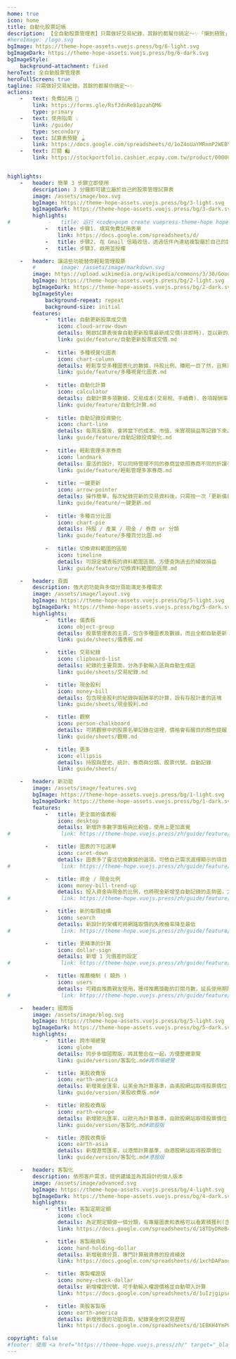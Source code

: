 ```yaml
---
home: true
icon: home
title: 自動化股票記帳
description: 【全自動股票管理表】只需做好交易紀錄，其餘的都幫你搞定～✨「懶到極致」的股票管理表，打開試算表即自動更新股價和各種損益圖表，享受多種自動化功能，輕鬆管理股票。
#heroImage: /logo.svg
bgImage: https://theme-hope-assets.vuejs.press/bg/6-light.svg
bgImageDark: https://theme-hope-assets.vuejs.press/bg/6-dark.svg
bgImageStyle:
    background-attachment: fixed
heroText: 全自動股票管理表
heroFullScreen: true
tagline: 只需做好交易紀錄，其餘的都幫你搞定～✨
actions:
    -   text: 免費試用 🧭
        link: https://forms.gle/RsfJdnReB1pzahQM6
        type: primary
    -   text: 使用指南 💡
        link: /guide/
        type: secondary
    -   text: 試算表預覽 🪀
        link: https://docs.google.com/spreadsheets/d/1oZ4oUaYMRnmP2WEBYk84qAB6HXxxgZ4Qripa3J69Aa0/edit?usp=sharing
    -   text: 訂閱 🛍️
        link: https://stockportfolio.cashier.ecpay.com.tw/product/000000000402451


highlights:
    -   header: 簡單 3 步驟立即使用
        description: 3 分鐘即可建立屬於自己的股票管理試算表
        image: /assets/image/box.svg
        bgImage: https://theme-hope-assets.vuejs.press/bg/3-light.svg
        bgImageDark: https://theme-hope-assets.vuejs.press/bg/3-dark.svg
        highlights:
#            -   title: 运行 <code>pnpm create vuepress-theme-hope hope-project</code> 以创建一个新的主题项目。
            -   title: 步驟1. 填寫免費試用表單
                link: https://docs.google.com/spreadsheets/d/
            -   title: 步驟2. 在 Gmail 信箱收信，透過信件內連結複製屬於自己的試算表
            -   title: 步驟3. 啟用並授權

    -   header: 讓這些功能替你輕鬆管理股票
        #        image: /assets/image/markdown.svg
        image: https://upload.wikimedia.org/wikipedia/commons/3/30/Google_Sheets_logo_%282014-2020%29.svg
        bgImage: https://theme-hope-assets.vuejs.press/bg/2-light.svg
        bgImageDark: https://theme-hope-assets.vuejs.press/bg/2-dark.svg
        bgImageStyle:
            background-repeat: repeat
            background-size: initial
        features:
            -   title: 自動更新股票成交價
                icon: cloud-arrow-down
                details: 開啟試算表後會自動更新股票最新成交價(非即時)，並以新的成交價做各種後續計算
                link: guide/feature/自動更新股票成交價.md
                
            -   title: 多種視覺化圖表
                icon: chart-column
                details: 輕鬆享受多種圖表化的數據，持股比例、賺賠一目了然，且無須動手，當股票價格有變動時圖表會自動更新
                link: guide/feature/多種視覺化圖表.md
                
            -   title: 自動化計算
                icon: calculator
                details: 自動計算多項數據，交易成本(交易稅、手續費)、各項報酬率(已實現損益、未實現損益)等等
                link: guide/feature/自動化計算.md
                
            -   title: 自動記錄投資變化
                icon: chart-line
                details: 每周五盤後，會將當下的成本、市值、未實現損益等記錄下來。當時間拉長，可以觀察到自己投資的曲線變化！
                link: guide/feature/自動記錄投資變化.md
                
            -   title: 輕鬆管理多家券商
                icon: landmark
                details: 靈活的設計，可以同時管理不同的券商並依照券商不同的折讓手續費各別設定，還能看各券商.分類的占比圖
                link: guide/feature/輕鬆管理多家券商.md
                
            -   title: 一鍵更新
                icon: arrow-pointer
                details: 操作簡單，每次紀錄完新的交易資料後，只需按一次「更新儀表板」按鈕，便可更新各項數據及圖表
                link: guide/feature/一鍵更新.md
                
            -   title: 多種百分比圖
                icon: chart-pie
                details: 持股 / 產業 / 現金 / 券商 or 分類
                link: guide/feature/多種百分比圖.md
                
            -   title: 切換資料範圍的區間
                icon: timeline
                details: 可設定儀表板的資料範圍區間，方便查詢過去的績效損益
                link: guide/feature/切換資料範圍的區間.md

    -   header: 頁面
        description: 強大的功能與多個分頁能滿足多種需求
        image: /assets/image/layout.svg
        bgImage: https://theme-hope-assets.vuejs.press/bg/5-light.svg
        bgImageDark: https://theme-hope-assets.vuejs.press/bg/5-dark.svg
        highlights:
            -   title: 儀表板
                icon: object-group
                details: 股票管理表的主頁，包含多種圖表及數據，而且全都自動更新
                link: guide/sheets/儀表板.md

            -   title: 交易紀錄
                icon: clipboard-list
                details: 紀錄的主要頁面，分為手動輸入區與自動生成區
                link: guide/sheets/交易紀錄.md

            -   title: 現金股利
                icon: money-bill
                details: 包含現金股利的紀錄與報酬率的計算，設有存股計畫的區塊
                link: guide/sheets/現金股利.md

            -   title: 觀察
                icon: person-chalkboard
                details: 可將觀察中的股票名單記錄在這裡，價格會有醒目的顏色提醒
                link: guide/sheets/觀察.md

            -   title: 更多
                icon: ellipsis
                details: 持股與歷史、統計、券商與分類、股票代號、自動記錄
                link: guide/sheets/

    -   header: 新功能
        image: /assets/image/features.svg
        bgImage: https://theme-hope-assets.vuejs.press/bg/1-light.svg
        bgImageDark: https://theme-hope-assets.vuejs.press/bg/1-dark.svg
        features:
            -   title: 更全面的儀表板
                icon: desktop
                details: 新增許多數字面板與比較值，使用上更加直覺
#                link: https://theme-hope.vuejs.press/zh/guide/feature/comment.html

            -   title: 圖表的下拉選單
                icon: caret-down
                details: 圖表多了靈活切換數據的選項，可依自己需求選擇顯示的項目 / 順序 / 數量
#                link: https://theme-hope.vuejs.press/zh/guide/feature/page-info.html

            -   title: 資金 / 現金比例
                icon: money-bill-trend-up
                details: 投入資金與現金的比例，也將現金新增至自動記錄的走勢圖，方便觀察
#                link: https://theme-hope.vuejs.press/zh/guide/feature/encrypt.html

            -   title: 新的取價結構
                icon: search
                details: 新設計的架構可將網路取價的失敗機率降至最低
#                link: https://theme-hope.vuejs.press/zh/guide/feature/search.html

            -   title: 更精準的計算
                icon: dollar-sign
                details: 新增 1 元價差的設定
#                link: https://theme-hope.vuejs.press/zh/guide/feature/copy-code.html

            -   title: 推薦機制 ( 額外 )
                icon: users
                details: 可藉由推薦親友使用，獲得推薦獎勵的訂閱月數，延長使用期限
#                link: https://theme-hope.vuejs.press/zh/guide/feature/photo-swipe.html

    -   header: 國際版
        image: /assets/image/blog.svg
        bgImage: https://theme-hope-assets.vuejs.press/bg/5-light.svg
        bgImageDark: https://theme-hope-assets.vuejs.press/bg/5-dark.svg
        highlights:
            -   title: 跨市場總覽
                icon: globe
                details: 同步多個國際版，將其整合在一起，方便整體瀏覽
                link: guide/version/客製化.md#跨市場總覽

            -   title: 美股收費版
                icon: earth-america
                details: 新增美金匯率，以美金為計算基準，由美股網站取得股票價位
                link: guide/version/美股收費版.md#

            -   title: 歐股收費版
                icon: earth-europe
                details: 新增歐元匯率，以歐元為計算基準，由歐股網站取得股票價位
                link: guide/version/客製化.md#歐股版

            -   title: 港股收費版
                icon: earth-asia
                details: 新增港幣匯率，以港幣計算基準，由港股網站取得股票價位
                link: guide/version/客製化.md#港股版

    -   header: 客製化
        description: 依照客戶需求，提供建議並為其設計的個人版本
        image: /assets/image/advanced.svg
        bgImage: https://theme-hope-assets.vuejs.press/bg/4-light.svg
        bgImageDark: https://theme-hope-assets.vuejs.press/bg/4-dark.svg
        highlights:
            -   title: 客製定期定額
                icon: clock
                details: 為定期定額做一個分類，有專屬圖表和表格可以看累積獲利(含股利)
                link: https://docs.google.com/spreadsheets/d/18TDyDReB4vEgJgcDCWeA71RysxmdheVs2fnc7iCXxpM/edit?usp=drive_link

            -   title: 客製融資版
                icon: hand-holding-dollar
                details: 新增融資分頁，專門計算融資券的投資績效
                link: https://docs.google.com/spreadsheets/d/1xchDAPaoqISGEw6uwcGmrZcVukjBy4EJXaxI9pk1Q34/edit?usp=drive_link

            -   title: 客製權證版
                icon: money-check-dollar
                details: 新增權證代號，可手動輸入權證價格並自動帶入計算
                link: https://docs.google.com/spreadsheets/d/1uIzjgipsAJl9ZEB5jUdOiloLhx0bZAXobWcNnhS5vok/edit?usp=drive_link

            -   title: 美股客製版
                icon: earth-america
                details: 新增換匯的功能頁面，紀錄美金的交易歷程
                link: https://docs.google.com/spreadsheets/d/1EBKH4YmPUx2S4DkFYjbA7vO6vndHGUhzIisQV2ZuSPA/edit?usp=drive_link

copyright: false
#footer: 使用 <a href="https://theme-hope.vuejs.press/zh/" target="_blank">VuePress Theme Hope</a> 主题 | MIT 协议, 版权所有 © 2019-present Mr.Hope
---
```


